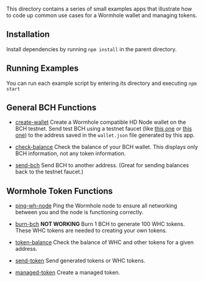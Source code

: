 This directory contains a series of small examples apps that illustrate how
to code up common use cases for a Wormhole wallet and managing tokens.

## Installation

Install dependencies by running `npm install` in the parent directory.

## Running Examples

You can run each example script by entering its directory and executing `npm start`

## General BCH Functions

- [create-wallet](create-wallet) Create a Wormhole compatible HD Node wallet on
  the BCH testnet. Send test BCH using a testnet faucet (like
  [this one](https://testnet.manu.backend.hamburg/bitcoin-cash-faucet) or
  [this one](http://www.wormhole.cash/test/))
  to the address saved in the `wallet.json` file generated by this app.

- [check-balance](check-balance) Check the balance of your BCH wallet. This displays
  only BCH information, not any token information.

- [send-bch](send-bch) Send BCH to another address. (Great for sending balances
  back to the testnet faucet.)

## Wormhole Token Functions

- [ping-wh-node](ping-wh-node) Ping the Wormhole node to ensure all networking
  between you and the node is functioning correctly.

- [burn-bch](burn-bch) **NOT WORKING**
  Burn 1 BCH to generate 100 WHC tokens. These WHC tokens
  are needed to creating your own tokens.

- [token-balance](token-balance) Check the balance of WHC and other tokens for
  a given address.

- [send-token](send-token) Send generated tokens or WHC tokens.

- [managed-token](managed-token) Create a managed token.
